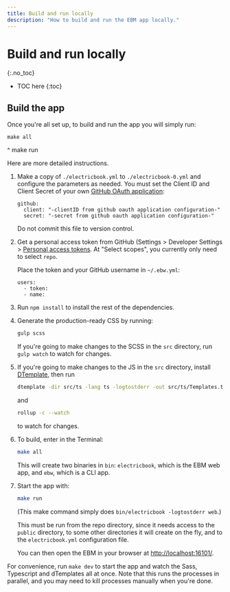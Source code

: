 ```yaml
---
title: Build and run locally
description: "How to build and run the EBM app locally."
---
```


# Build and run locally
{:.no_toc}

* TOC here
{:toc}

## Build the app

Once you're all set up, to build and run the app you will simply run:

    make all
^
    make run

Here are more detailed instructions.

1. Make a copy of `./electricbook.yml` to `./electricbook-0.yml` and configure the parameters as needed. You must set the Client ID and Client Secret of your own [GitHub OAuth application](https://github.com/settings/developers):

   ```
   github:
     client: "-clientID from github oauth application configuration-"
     secret: "-secret from github oauth application configuration-"
   ```

   Do not commit this file to version control.

1. Get a personal access token from GitHub (Settings > Developer Settings > [Personal access tokens](https://github.com/settings/tokens). At "Select scopes", you currently only need to select `repo`.

   Place the token and your GitHub username in `~/.ebw.yml`:

   ```
   users:
     - token:
     - name:
   ```

1. Run `npm install` to install the rest of the dependencies.

1. Generate the production-ready CSS by running:

   ``` sh
   gulp scss
   ```

   If you're going to make changes to the SCSS in the `src` directory, run `gulp watch` to watch for changes.

1. If you're going to make changes to the JS in the `src` directory, install [DTemplate](https://github.com/craigmj/dtemplate), then run

   ``` sh
   dtemplate -dir src/ts -lang ts -logtostderr -out src/ts/Templates.ts -watch
   ```

   and

   ``` sh
   rollup -c --watch
   ```

   to watch for changes.

1. To build, enter in the Terminal:

   ``` sh
   make all
   ```

   This will create two binaries in `bin`: `electricbook`, which is the EBM web app, and `ebw`, which is a CLI app.

1. Start the app with:

   ``` sh
   make run
   ```

   (This make command simply does `bin/electricbook -logtostderr web`.)

   This must be run from the repo directory, since it needs access to the `public` directory, to some other directories it will create on the fly, and to the `electricbook.yml` configuration file.

   You can then open the EBM in your browser at [http://localhost:16101/](http://localhost:16101/).

For convenience, run `make dev` to start the app and watch the Sass, Typescript and dTemplates all at once. Note that this runs the processes in parallel, and you may need to kill processes manually when you're done.
